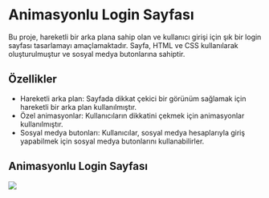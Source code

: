 # Animasyonlu Login Sayfası

Bu proje, hareketli bir arka plana sahip olan ve kullanıcı girişi için şık bir login sayfası tasarlamayı amaçlamaktadır. Sayfa, HTML ve CSS kullanılarak oluşturulmuştur ve sosyal medya butonlarına sahiptir.

## Özellikler

- Hareketli arka plan: Sayfada dikkat çekici bir görünüm sağlamak için hareketli bir arka plan kullanılmıştır.
- Özel animasyonlar: Kullanıcıların dikkatini çekmek için animasyonlar kullanılmıştır.
- Sosyal medya butonları: Kullanıcılar, sosyal medya hesaplarıyla giriş yapabilmek için sosyal medya butonlarını kullanabilirler.

## Animasyonlu Login Sayfası
![](login.gif)



